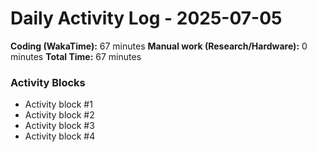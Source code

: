 # Daily Activity Log - 2025-07-05

**Coding (WakaTime):** 67 minutes
**Manual work (Research/Hardware):** 0 minutes
**Total Time:** 67 minutes

### Activity Blocks
- Activity block #1
- Activity block #2
- Activity block #3
- Activity block #4
